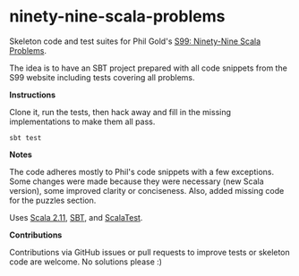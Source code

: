 # ninety-nine-scala-problems
Skeleton code and test suites for Phil Gold's [S99: Ninety-Nine Scala Problems](http://aperiodic.net/phil/scala/s-99/).

The idea is to have an SBT project prepared with all code snippets from the S99 website including tests covering all problems.

__Instructions__

Clone it, run the tests, then hack away and fill in the missing implementations to make them all pass.
    
    sbt test

__Notes__

The code adheres mostly to Phil's code snippets with a few exceptions. Some changes were made because they were necessary (new Scala version), some improved clarity or conciseness. Also, added missing code for the puzzles section.

Uses [Scala 2.11](http://www.scala-lang.org/news/2.11.7/), [SBT](http://www.scala-sbt.org/), and [ScalaTest](http://www.scalatest.org/).

__Contributions__

Contributions via GitHub issues or pull requests to improve tests or skeleton code are welcome. No solutions please :)

